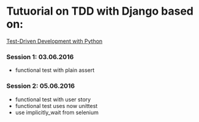 # Tutuorial on TDD with Django based on:

[Test-Driven Development with Python](http://chimera.labs.oreilly.com/books/1234000000754/)

### Session 1: 03.06.2016
* functional test with plain assert

### Session 2: 05.06.2016
* functional test with user story
* functional test uses now unittest
* use implicitly_wait from selenium